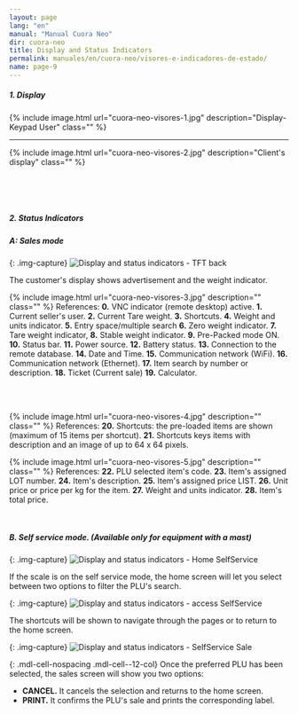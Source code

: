 ```yaml
---
layout: page
lang: "en"
manual: "Manual Cuora Neo"
dir: cuora-neo
title: Display and Status Indicators
permalink: manuales/en/cuora-neo/visores-e-indicadores-de-estado/
name: page-9
---
```


##### 1. Display

{% include image.html url="cuora-neo-visores-1.jpg" description="Display-Keypad User" class="" %}

_ _ _


{% include image.html url="cuora-neo-visores-2.jpg" description="Client's display" class="" %}

<br>
<br>
<br>

##### 2. Status Indicators

##### A: Sales mode

{: .img-capture}
![Display and status indicators - TFT back](../../../../images/en/cuora-neo/cuora-neo-selfservice-publi-back.png "Display and status indicators -TFT back SelfService")	

The customer's display shows advertisement and the weight indicator.

{% include image.html url="cuora-neo-visores-3.jpg" description="" class="" %}
References: 
**0.** VNC indicator (remote desktop) active. **1.** Current seller's user. **2.** Current Tare weight. **3.** Shortcuts. **4.** Weight and units indicator. **5.** Entry space/multiple search **6.** Zero weight indicator. **7.** Tare weight indicator, **8.** Stable weight indicator. **9.** Pre-Packed mode ON. **10.** Status bar. **11.** Power source. **12.** Battery status. **13.** Connection to the remote database. **14.** Date and Time. **15.** Communication network (WiFi). **16.** Communication network (Ethernet). **17.** Item search by number or description. **18.** Ticket (Current sale) **19.** Calculator.

<br>
<br>

{% include image.html url="cuora-neo-visores-4.jpg" description="" class="" %}
References: 
**20.** Shortcuts: the pre-loaded items are shown (maximum of 15 items per shortcut). **21.** Shortcuts keys items with description and an image of up to 64 x 64 pixels.

{% include image.html url="cuora-neo-visores-5.jpg" description="" class="" %}
References:  **22.** PLU selected item's code. **23.** Item's assigned LOT number. **24.** Item's description. **25.** Item's assigned price LIST. **26.** Unit price or price per kg for the item. **27.** Weight and units indicator. **28.** Item's total price.

<br>

##### B. Self service mode. (Available only for equipment with a mast)

{: .img-capture}
![Display and status indicators - Home SelfService](../../../../images/en/cuora-neo/cuora-neo-selfservice-principal.png "Display and status indicators - home SelfService")

If the scale is on the self service mode, the home screen will let you select between two options to filter the PLU's search.

{: .img-capture}
![Display and status indicators - access SelfService](../../../../images/en/cuora-neo/cuora-neo-selfservice-accesos.png "Display and status indicators - Access pages SelfService")

The shortcuts will be shown to navigate through the pages or to return to the home screen.

{: .img-capture}
![Display and status indicators - SelfService Sale](../../../../images/en/cuora-neo/cuora-neo-selfservice-plu-seleccionado.png "Display and status indicators - SelfService Sale")

{: .mdl-cell-nospacing .mdl-cell--12-col}
Once the preferred PLU has been selected, the sales screen will show you two options:
- **CANCEL.** It cancels the selection and returns to the home screen.
- **PRINT.** It confirms the PLU's sale and prints the corresponding label.
